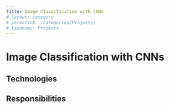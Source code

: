 ```yaml
---
title: Image Classification with CNNs
# layout: category
# permalink: /categories/Projects/
# taxonomy: Projects
---
```

# Image Classification with CNNs

## Technologies

## Responsibilities
